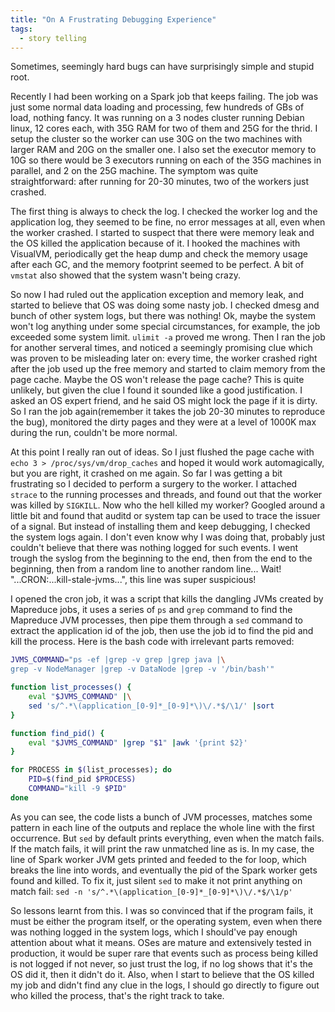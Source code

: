 ```yaml
---
title: "On A Frustrating Debugging Experience"
tags:
  - story telling
---
```


Sometimes, seemingly hard bugs can have surprisingly simple and stupid root.

Recently I had been working on a Spark job that keeps failing. The job was just some normal data loading and processing,
few hundreds of GBs of load, nothing fancy. It was running on a 3 nodes cluster running Debian linux, 12 cores
each, with 35G RAM for two of them and 25G for the thrid. I setup the cluster so the worker can use 30G on the two
machines with larger RAM and 20G on the smaller one. I also set the executor memory to 10G so there would be 3
executors running on each of the 35G machines in parallel, and 2 on the 25G machine. The symptom was quite
straightforward: after running for 20-30 minutes, two of the workers just crashed.

The first thing is always to check the log. I checked the worker log and the application log, they seemed to be fine,
no error messages at all, even when the worker crashed. I started to suspect that there were memory leak and the OS
killed the application because of it. I hooked the machines with VisualVM, periodically get the heap dump and check
the memory usage after each GC, and the memory footprint seemed to be perfect. A bit of `vmstat` also showed that the
system wasn't being crazy.

So now I had ruled out the application exception and memory leak, and started to believe that OS was doing some nasty
job. I checked dmesg and bunch of other system logs, but there was nothing! Ok, maybe the system won't log anything
under some special circumstances, for example, the job exceeded some system limit. `ulimit -a` proved me wrong. Then I
ran the job for another serveral times, and noticed a seemingly promising clue which was proven to be misleading later
on: every time, the worker crashed right after the job used up the free memory and started to claim memory from the
page cache. Maybe the OS won't release the page cache? This is quite unlikely, but given the clue I found it sounded
like a good justification. I asked an OS expert friend, and he said OS might lock the page if it is dirty. So I ran the
job again(remember it takes the job 20-30 minutes to reproduce the bug), monitored the dirty pages and they were at a
level of 1000K max during the run, couldn't be more normal.

At this point I really ran out of ideas. So I just flushed the page cache with `echo 3 > /proc/sys/vm/drop_caches` and
hoped it would work automagically, but you are right, it crashed on me again. So far I was getting a bit frustrating so
I decided to perform a surgery to the worker. I attached `strace` to the running processes and threads, and found out
that the worker was killed by `SIGKILL`. Now who the hell killed my worker?  Googled around a little bit and found that
auditd or system tap can be used to trace the issuer of a signal. But instead of installing them and keep debugging, I
checked the system logs again. I don't even know why I was doing that, probably just couldn't believe that there was
nothing logged for such events. I went trough the syslog from the beginning to the end, then from the end to the
beginning, then from a random line to another random line... Wait!  "...CRON:...kill-stale-jvms...", this line was
super suspicious!

I opened the cron job, it was a script that kills the dangling JVMs created by Mapreduce jobs, it
uses a series of `ps` and `grep` command to find the Mapreduce JVM processes, then pipe them through a `sed` command to
extract the application id of the job, then use the job id to find the pid and kill the process. Here is the bash code
with irrelevant parts removed:

```sh
JVMS_COMMAND="ps -ef |grep -v grep |grep java |\
grep -v NodeManager |grep -v DataNode |grep -v '/bin/bash'"

function list_processes() {
    eval "$JVMS_COMMAND" |\
    sed 's/^.*\(application_[0-9]*_[0-9]*\)\/.*$/\1/' |sort
}

function find_pid() {
    eval "$JVMS_COMMAND" |grep "$1" |awk '{print $2}'
}

for PROCESS in $(list_processes); do
    PID=$(find_pid $PROCESS)
    COMMAND="kill -9 $PID"
done
```

As you can see, the code lists a bunch of JVM processes, matches some pattern in each line of the outputs and replace
the whole line with the first occurrence. But `sed` by default prints everything, even when the match fails. If the
match fails, it will print the raw unmatched line as is. In my case, the line of Spark worker JVM gets printed and
feeded to the for loop, which breaks the line into words, and eventually the pid of the Spark worker gets found and
killed. To fix it, just silent `sed` to make it not print anything on match fail:
`sed -n 's/^.*\(application_[0-9]*_[0-9]*\)\/.*$/\1/p'`

So lessons learnt from this. I was so convinced that if the program fails, it must be either the program itself, or the
operating system, even when there was nothing logged in the system logs, which I should've pay enough attention about
what it means. OSes are mature and extensively tested in production, it would be super rare that events such as process
being killed is not logged if not never, so just trust the log, if no log shows that it's the OS did it, then it didn't
do it. Also, when I start to believe that the OS killed my job and didn't find any clue in the logs, I should go
directly to figure out who killed the process, that's the right track to take.
